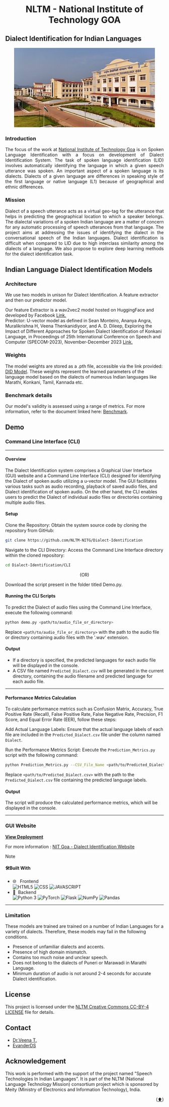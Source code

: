 <div style="text-align: center;">
    <h1>NLTM - National Institute of Technology GOA</h1>
</div>
  
<!-- ABOUT THE PROJECT -->


## Dialect Identification for Indian Languages

<p align="center">
  <img src="static/assets/img/bg-masthead.jpeg" alt="Screenshot">
</p>


### Introduction

<p style="text-align: justify;">
The focus of the work at <a href="https://www.nitgoa.ac.in/">National Institute of Technology Goa</a> is on Spoken Language Identification with a focus on development of Dialect Identification System. The task of spoken language identification (LID) involves automatically identifying the language in which a given speech utterance was spoken. An important aspect of a spoken language is its dialects. Dialects of a given language are differences in speaking style of the first language or native language (L1) because of geographical and ethnic differences.
</p>

### Mission

<p style="text-align: justify;">
Dialect of a speech utterance acts as a virtual geo-tag for the utterance that helps in predicting the geographical location to which a speaker belongs. The dialectal variations of a spoken Indian language are a matter of concern for any automatic processing of speech utterances from that language. The project aims at addressing the issues of identifying the dialect in the conversational speech of the Indian languages. Dialect identification is difficult when compared to LID due to high interclass similarity among the dialects of a language. We also propose to explore deep learning methods for the dialect identification task.
</p>

##  Indian Language Dialect Identification Models

### Architecture

We use two models in unison for Dialect Identification. A feature extractor and then our predictor model.

Our feature Extractor is a wav2vec2 model hosted on HuggingFace and developed by Facebook [Link.](https://huggingface.co/docs/transformers/en/model_doc/wav2vec2) <br>
Predictor: U-vector model as defined in Sean Monteiro, Ananya Angra, Muralikrishna H, Veena Thenkanidiyoor, and A. D. Dileep, Exploring the Impact of Different Approaches for Spoken Dialect Identification of Konkani Language, in Proceedings of 25th International Conference on Speech and Computer (SPECOM-2023), November-December 2023 [Link.](https://dblp.org/db/conf/specom/specom2023-2.html)


### Weights

The model weights are stored as a .pth file, accessible via the link provided: [DID Model](). These weights represent the learned parameters of the language model based on the dialects of numerous Indian languages like Marathi, Konkani, Tamil, Kannada etc.

### Benchmark details

Our model's validity is assessed using a range of metrics. For more information, refer to the document linked here: [Benchmark]().

## Demo 
### Command Line Interface (CLI) 
<hr>

#### Overview
The Dialect Identification system comprises a Graphical User Interface (GUI) website and a Command Line Interface (CLI) designed for identifying the Dialect of spoken audio utilizing a u-vector model. The GUI facilitates various tasks such as audio recording, playback of saved audio files, and Dialect identification of spoken audio. On the other hand, the CLI enables users to predict the Dialect of individual audio files or directories containing multiple audio files.


#### **Setup**
Clone the Repository: Obtain the system source code by cloning the repository from GitHub:

```sh
git clone https://github.com/NLTM-NITG/Dialect-Identification
```
    
Navigate to the CLI Directory: Access the Command Line Interface directory within the cloned repository:

```sh
cd Dialect-Identification/CLI
```
<p align="center">
  <span style="background-color: white; padding: 0 10px;">(OR)</span>
</p>

Download the script present in the folder titled Demo.py.

 
#### **Running the CLI Scripts**

To predict the Dialect of audio files using the Command Line Interface, execute the following command:
   
```sh
python demo.py <path/to/audio_file_or_directory>
```
   
Replace `<path/to/audio_file_or_directory>` with the path to the audio file or directory containing audio files with the '.wav' extension.


#### **Output**

- If a directory is specified, the predicted languages for each audio file will be displayed in the console.
- A CSV file named `Predicted_Dialect.csv` will be generated in the current directory, containing the audio filename and predicted language for each audio file.

<hr>

####  **Performance Metrics Calculation**

To calculate performance metrics such as Confusion Matrix, Accuracy, True Positive Rate (Recall), False Positive Rate, False Negative Rate, Precision, F1 Score, and Equal Error Rate (EER), follow these steps:


Add Actual Language Labels: Ensure that the actual language labels of each file are included in the `Predicted_Dialect.csv` file under the column named `Dialect`.


Run the Performance Metrics Script: Execute the `Prediction_Metrics.py` script with the following command:

```sh
python Prediction_Metrics.py --CSV_File_Name <path/to/Predicted_Dialect.csv>
```

Replace `<path/to/Predicted_Dialect.csv>` with the path to the `Predicted_Dialect.csv` file containing the predicted language labels.


#### **Output**

The script will produce the calculated performance metrics, which will be displayed in the console.

<hr>

### GUI Website 

<strong>[View Deployment](https://nltm-nitg.github.io/Dialect-Identification/)</strong>

For more information : [NIT Goa - Dialect Identification Website](https://github.com/NLTM-NITG/Dialect-Identification/blob/main/GUI%20Website.md#gui-websites-screenshots)
>[!NOTE]
>#### 🛠Built With
>
>-   🌐 &nbsp; Frontend </br>
>    ![HTML5](https://img.shields.io/badge/-HTML5-333333?style=flat&logo=HTML5)
>    ![CSS](https://img.shields.io/badge/-CSS-333333?style=flat&logo=CSS3&logoColor=1572B6)
>    ![JAVASCRIPT](https://img.shields.io/badge/-JS-333333?style=flat&logo=javascript)
>-   🧾&nbsp; Backend </br>
>    ![Python 3](https://img.shields.io/badge/-Python-333333?style=flat&logo=Python)
>    ![PyTorch](https://img.shields.io/badge/-PyTorch-333333?style=flat&logo=pytorch)
>    ![Flask](https://img.shields.io/badge/-Flask-333333?style=flat&logo=flask)
>    ![NumPy](https://img.shields.io/badge/-NumPy-333333?style=flat&logo=numpy)
>    ![Pandas](https://img.shields.io/badge/-Pandas-333333?style=flat&logo=pandas)

<hr>

   
### Limitation
These models are trained are trained on a number of Indian Languages for a variety of dialects. Therefore, these models may fail in the following conditions.

- Presence of unfamiliar dialects and accents.
- Presence of high domain mismatch.
- Contains too much noise and unclear speech.
- Does not belong to the dialects of Puneri or Marawadi in Marathi Language.
- Minimum duration of audio is not around 2-4 seconds for accurate Dialect identification.


<!-- CONTACT -->
## License

This project is licensed under the [NLTM Creative Commons CC-BY-4 LICENSE](LICENSE) file for details.

## Contact

- [Dr.Veena T.](https://www.nitgoa.ac.in/)
- [EvanderDS](https://www.linkedin.com/in/evanderds/)
 
## Acknowledgement

This work is performed with the support of the project named "Speech Technologies In Indian Languages". It is part of the NLTM (National Language Technology Mission) consortium project which is sponsored by Meity (Ministry of Electronics and Information Technology), India.

<p align="right">(<a href="#top">⬆️</a>)</p>


